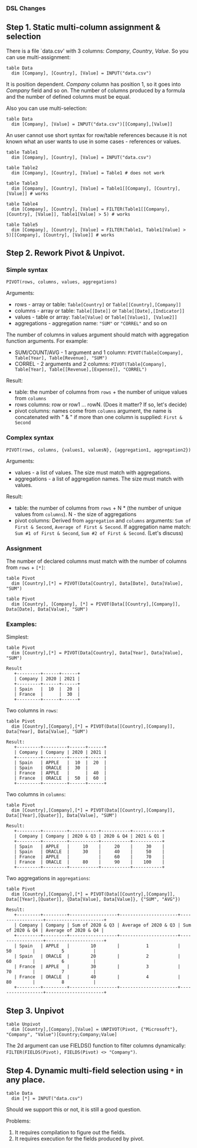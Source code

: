 ### DSL Changes

## Step 1. Static multi-column assignment & selection

There is a file `data.csv' with 3 columns: _Company_, _Country_, _Value_.
So you can use multi-assignment:

```qg
table Data
  dim [Company], [Country], [Value] = INPUT("data.csv")
```
It is position dependent. _Company_ column has position 1, so it goes into _Company_ field and so on.
The number of columns produced by a formula and the number of defined columns must be equal.

Also you can use multi-selection:
```qg
table Data
  dim [Company], [Value] = INPUT("data.csv")[[Company],[Value]]
 ```

An user cannot use short syntax for row/table references because it is not known what an user wants to use in some cases - references or values.

```qg
table Table1
  dim [Company], [Country], [Value] = INPUT("data.csv")

table Table2
  dim [Company], [Country], [Value] = Table1 # does not work

table Table3
  dim [Company], [Country], [Value] = Table1[[Company], [Country], [Value]] # works

table Table4
  dim [Company], [Country], [Value] = FILTER(Table1[[Company], [Country], [Value]], Table1[Value] > 5) # works

table Table5
  dim [Company], [Country], [Value] = FILTER(Table1, Table1[Value] > 5)[[Company], [Country], [Value]] # works
```

## Step 2. Rework Pivot & Unpivot.
### Simple syntax
```qg
PIVOT(rows, columns, values, aggregations)
```

Arguments:
 * rows - array or table: `Table[Country]` or `Table[[Country],[Company]]`
 * columns - array or table: `Table[[Date]]` or `Table[[Date],[Indicator]]`
 * values - table or array: `Table[Value]` or `Table[[Value1], [Value2]]`
 * aggregations - aggregation name: `"SUM"` or `"CORREL"` and so on

The number of columns in values argument should match with aggregation function arguments. For example:
 * SUM/COUNT/AVG - 1 argument and 1 column: `PIVOT(Table[Company], Table[Year], Table[Revenue], "SUM")`
 * CORREL - 2 arguments and 2 columns: `PIVOT(Table[Company], Table[Year], Table[[Revenue],[Expense]], "CORREL")`

Result:
 * table: the number of columns from `rows` + the number of unique values from `columns`
 * rows columns: row or row1 ... rowN. (Does it matter? If so, let's decide)
 * pivot columns: names come from `columns` argument, the name is concatenated with " & " if more than one column is supplied: `First & Second`

### Complex syntax
```qg
PIVOT(rows, columns, {values1, valuesN}, {aggregation1, aggregation2})
```

Arguments:
  * values - a list of values. The size must match with aggregations.
  * aggregations - a list of aggregation names. The size must match with values.

Result:
* table: the number of columns from `rows` + N * (the number of unique values from `columns`). N - the size of aggregations
* pivot columns: Derived from `aggregation` and `columns` arguments: `Sum of First & Second`, `Average of First & Second`.
If aggregation name match: `Sum #1 of First & Second`, `Sum #2 of First & Second`. (Let's discuss)

### Assignment
The number of declared columns must match with the number of columns from `rows` + `[*]`:
```qg
table Pivot
  dim [Country],[*] = PIVOT(Data[Country], Data[Date], Data[Value], "SUM")

table Pivot
  dim [Country], [Company], [*] = PIVOT(Data[[Country],[Company]], Data[Date], Data[Value], "SUM")
```

### Examples:
Simplest:
```qg
table Pivot
  dim [Country],[*] = PIVOT(Data[Country], Data[Year], Data[Value], "SUM")

Result  
   +---------+------+------+
   | Company | 2020 | 2021 |
   +---------+------+------+
   | Spain   |  10  |  20  |
   | France  |      |  30  |
   +---------+------+------+
```

Two columns in `rows`:
```qg
table Pivot
  dim [Country],[Company],[*] = PIVOT(Data[[Country],[Company]], Data[Year], Data[Value], "SUM")

Result:  
   +---------+---------+------+------+
   | Company | Company | 2020 | 2021 |
   +---------+---------+------+------+
   | Spain   | APPLE   |  10  |  20  |
   | Spain   | ORACLE  |  30  |      |
   | France  | APPLE   |      |  40  |
   | France  | ORACLE  |  50  |  60  |
   +---------+---------+------+------+
```

Two columns in `columns`:
```qg
table Pivot
  dim [Country],[Company],[*] = PIVOT(Data[[Country],[Company]], Data[[Year],[Quater]], Data[Value], "SUM")

Result:  
   +---------+---------+-----------+-----------+-----------+
   | Company | Company | 2020 & Q3 | 2020 & Q4 | 2021 & Q1 |
   +---------+---------+-----------+-----------+-----------+
   | Spain   | APPLE   |     10    |     20    |     30    |
   | Spain   | ORACLE  |     30    |     40    |     50    |
   | France  | APPLE   |           |     60    |     70    |
   | France  | ORACLE  |     80    |     90    |    100    |
   +---------+---------+-----------+-----------+-----------+
```

Two aggregations in `aggregations`:
```qg
table Pivot
  dim [Country],[Company],[*] = PIVOT(Data[[Country],[Company]], Data[[Year],[Quater]], {Data[Value], Data[Value]}, {"SUM", "AVG"})

Result:  
   +---------+---------+------------------+----------------------+------------------+----------------------+
   | Company | Company | Sum of 2020 & Q3 | Average of 2020 & Q3 | Sum of 2020 & Q4 | Average of 2020 & Q4 |
   +---------+---------+------------------+----------------------+------------------+----------------------+
   | Spain   | APPLE   |        10        |          1           |        50        |          5           |
   | Spain   | ORACLE  |        20        |          2           |        60        |          6           |
   | France  | APPLE   |        30        |          3           |        70        |          7           |
   | France  | ORACLE  |        40        |          4           |        80        |          8           |
   +---------+---------+------------------+----------------------+------------------+----------------------+
```

## Step 3. Unpivot
```qg
table Unpivot
  dim [Country],[Company],[Value] = UNPIVOT(Pivot, {"Microsoft"}, "Company", "Value")[Country;Company;Value]
```
The 2d argument can use FIELDS() function to filter columns dynamically: `FILTER(FIELDS(Pivot), FIELDS(Pivot) <> "Company")`.

## Step 4. Dynamic multi-field selection using `*` in any place.
```qg
table Data
  dim [*] = INPUT("data.csv")
``` 
Should we support this or not, it is still a good question.

Problems:
1. It requires compilation to figure out the fields.
2. It requires execution for the fields produced by pivot.


